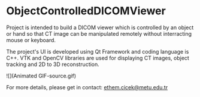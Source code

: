# ObjectControlledDICOMViewer

Project is intended to build a DICOM viewer which is controlled by an object or hand so that CT image can be manipulated remotely without interracting mouse or keyboard.

The project's UI is developed using Qt Framework and coding language is C++. VTK and OpenCV libraries are used for displaying CT images, object tracking and 2D to 3D reconstruction.


![](Animated GIF-source.gif)




For more details, please get in contact: ethem.cicek@metu.edu.tr
